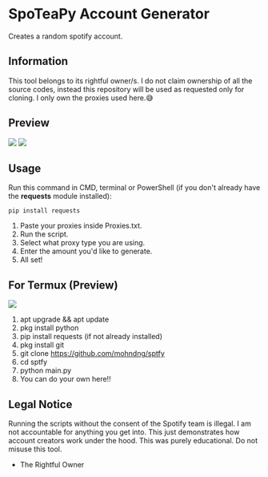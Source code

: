 # SpoTeaPy Account Generator
Creates a random spotify account.

## Information
 This tool belongs to its rightful owner/s. I do not claim ownership of all the source codes, instead this repository will be used as requested only for cloning. I only own the proxies used here.😅

## Preview
![](https://i.imgur.com/w6uwpH6.png)
![](https://i.imgur.com/ANk2cbq.png)

## Usage
Run this command in CMD, terminal or PowerShell (if you don't already have the **requests** module installed):
```
pip install requests
```
1. Paste your proxies inside Proxies.txt.
2. Run the script.
3. Select what proxy type you are using.
4. Enter the amount you'd like to generate.
5. All set!

## For Termux (Preview)
![](https://i.ibb.co/GxPyJRB/Screenshot-20220723-151849-Termux.png)
1. apt upgrade && apt update
2. pkg install python
3. pip install requests (if not already installed)
4. pkg install git
5. git clone https://github.com/mohndng/sptfy
6. cd sptfy
7. python main.py
8. You can do your own here!!

## Legal Notice
Running the scripts without the consent of the Spotify team is illegal. I am not accountable for anything you get into. This just demonstrates how account creators work under the hood. This was purely educational. Do not misuse this tool.

- The Rightful Owner
